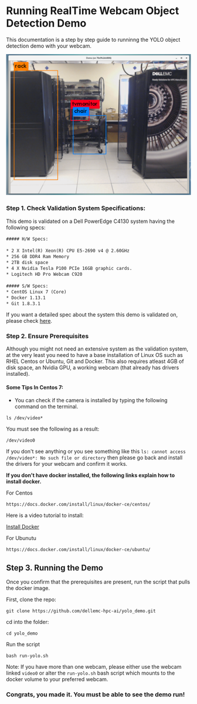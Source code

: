 # Running RealTime Webcam Object Detection Demo

This documentation is a step by step guide to runninng the YOLO object detection demo with your webcam.


![alt text](images/example_demo.PNG)



### Step 1. Check Validation System Specifications:

This demo is validated on a Dell PowerEdge C4130 system having the following specs:

```
##### H/W Specs:

* 2 X Intel(R) Xeon(R) CPU E5-2690 v4 @ 2.60GHz
* 256 GB DDR4 Ram Memory 
* 2TB disk space
* 4 X Nvidia Tesla P100 PCIe 16GB graphic cards.
* Logitech HD Pro Webcam C920

##### S/W Specs:
* CentOS Linux 7 (Core)
* Docker 1.13.1
* Git 1.8.3.1 
```

If you want a detailed spec about the system this demo is validated on, please check [here](https://htmlpreview.github.io/?https://raw.githubusercontent.com/dellemc-hpc-ai/yolo_demo/master/hwinfo.html "Hardware Spec Info"). 



### Step 2. Ensure Prerequisites

Although you might not need an extensive system as the validation system, at the very least you need to have a base installation of Linux OS such as RHEL Centos or Ubuntu, Git and Docker.  This also requires atleast 4GB of disk space, 
an Nvidia GPU, a working webcam (that already has drivers installed). 

#### Some Tips In Centos 7: 
* You can check if the camera is installed by typing the following command on the terminal.

```
ls /dev/video*
```  

You must see the following as a result:  
```
/dev/video0
```

If you don't see anything or you see something like this ``ls: cannot access /dev/video*: No such file or directory`` then please go back and install the drivers for your 
webcam and confirm it works.


**If you don't have docker installed, the following links explain how to install docker.**

 
 

For Centos 
```
https://docs.docker.com/install/linux/docker-ce/centos/
```

Here is a video tutorial to install: 

[Install Docker](https://www.youtube.com/watch?v=Oa886S17jus)



For Ubunutu 
```
https://docs.docker.com/install/linux/docker-ce/ubuntu/
```


## Step 3. Running the Demo 


Once you confirm that the prerequisites are present, run the script that pulls the docker image.

First, clone the repo:
 
```
git clone https://github.com/dellemc-hpc-ai/yolo_demo.git
```

cd into the folder:
 
```
cd yolo_demo
```

Run the script 

```
bash run-yolo.sh
```
Note: If you have more than one webcam, please either use the webcam linked ``video0`` 
or alter the ``run-yolo.sh`` bash script which mounts to the docker volume to your preferred webcam. 

### Congrats, you made it. You must be able to see the demo run! 
